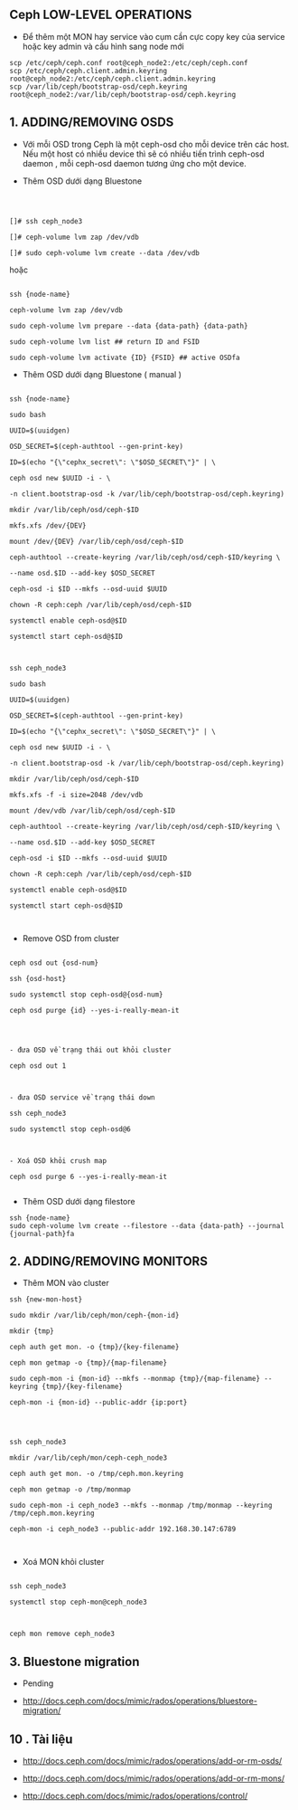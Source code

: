 
## Ceph LOW-LEVEL OPERATIONS

- Để thêm một MON hay service vào cụm cần cực copy key của service hoặc key admin và cấu hình sang node mới
```
scp /etc/ceph/ceph.conf root@ceph_node2:/etc/ceph/ceph.conf
scp /etc/ceph/ceph.client.admin.keyring root@ceph_node2:/etc/ceph/ceph.client.admin.keyring
scp /var/lib/ceph/bootstrap-osd/ceph.keyring root@ceph_node2:/var/lib/ceph/bootstrap-osd/ceph.keyring

```


## 1. ADDING/REMOVING OSDS

  

- Với mỗi OSD trong Ceph là một ceph-osd cho mỗi device trên các host. Nếu một host có nhiều device thì sẽ có nhiều tiến trình ceph-osd daemon , mỗi ceph-osd daemon tương ứng cho một device.


  

- Thêm OSD dưới dạng Bluestone

```

  

[]# ssh ceph_node3

[]# ceph-volume lvm zap /dev/vdb

[]# sudo ceph-volume lvm create --data /dev/vdb

```

  

hoặc

```

ssh {node-name}

ceph-volume lvm zap /dev/vdb

sudo ceph-volume lvm prepare --data {data-path} {data-path}

sudo ceph-volume lvm list ## return ID and FSID

sudo ceph-volume lvm activate {ID} {FSID} ## active OSDfa

```

  

- Thêm OSD dưới dạng Bluestone ( manual )

```

ssh {node-name}

sudo bash

UUID=$(uuidgen)

OSD_SECRET=$(ceph-authtool --gen-print-key)

ID=$(echo "{\"cephx_secret\": \"$OSD_SECRET\"}" | \

ceph osd new $UUID -i - \

-n client.bootstrap-osd -k /var/lib/ceph/bootstrap-osd/ceph.keyring)

mkdir /var/lib/ceph/osd/ceph-$ID

mkfs.xfs /dev/{DEV}

mount /dev/{DEV} /var/lib/ceph/osd/ceph-$ID

ceph-authtool --create-keyring /var/lib/ceph/osd/ceph-$ID/keyring \

--name osd.$ID --add-key $OSD_SECRET

ceph-osd -i $ID --mkfs --osd-uuid $UUID

chown -R ceph:ceph /var/lib/ceph/osd/ceph-$ID

systemctl enable ceph-osd@$ID

systemctl start ceph-osd@$ID

  

ssh ceph_node3

sudo bash

UUID=$(uuidgen)

OSD_SECRET=$(ceph-authtool --gen-print-key)

ID=$(echo "{\"cephx_secret\": \"$OSD_SECRET\"}" | \

ceph osd new $UUID -i - \

-n client.bootstrap-osd -k /var/lib/ceph/bootstrap-osd/ceph.keyring)

mkdir /var/lib/ceph/osd/ceph-$ID

mkfs.xfs -f -i size=2048 /dev/vdb

mount /dev/vdb /var/lib/ceph/osd/ceph-$ID

ceph-authtool --create-keyring /var/lib/ceph/osd/ceph-$ID/keyring \

--name osd.$ID --add-key $OSD_SECRET

ceph-osd -i $ID --mkfs --osd-uuid $UUID

chown -R ceph:ceph /var/lib/ceph/osd/ceph-$ID

systemctl enable ceph-osd@$ID

systemctl start ceph-osd@$ID

  

```

  
  

- Remove OSD from cluster

```

ceph osd out {osd-num}

ssh {osd-host}

sudo systemctl stop ceph-osd@{osd-num}

ceph osd purge {id} --yes-i-really-mean-it

  
  

- đưa OSD về trạng thái out khỏi cluster

ceph osd out 1

  

- đưa OSD service về trạng thái down

ssh ceph_node3

sudo systemctl stop ceph-osd@6

  

- Xoá OSD khỏi crush map

ceph osd purge 6 --yes-i-really-mean-it
  

```


- Thêm OSD dưới dạng filestore
```
ssh {node-name}
sudo ceph-volume lvm create --filestore --data {data-path} --journal {journal-path}fa
```

  
  

## 2. ADDING/REMOVING MONITORS

  

- Thêm MON vào cluster

```
ssh {new-mon-host}

sudo mkdir /var/lib/ceph/mon/ceph-{mon-id}

mkdir {tmp}

ceph auth get mon. -o {tmp}/{key-filename}

ceph mon getmap -o {tmp}/{map-filename}

sudo ceph-mon -i {mon-id} --mkfs --monmap {tmp}/{map-filename} --keyring {tmp}/{key-filename}

ceph-mon -i {mon-id} --public-addr {ip:port}

  
  

ssh ceph_node3

mkdir /var/lib/ceph/mon/ceph-ceph_node3

ceph auth get mon. -o /tmp/ceph.mon.keyring

ceph mon getmap -o /tmp/monmap

sudo ceph-mon -i ceph_node3 --mkfs --monmap /tmp/monmap --keyring /tmp/ceph.mon.keyring

ceph-mon -i ceph_node3 --public-addr 192.168.30.147:6789

  

```

  
  
  

- Xoá MON khỏi cluster

```

ssh ceph_node3

systemctl stop ceph-mon@ceph_node3

  

ceph mon remove ceph_node3

```

  

## 3. Bluestone migration

  

- Pending

  

- http://docs.ceph.com/docs/mimic/rados/operations/bluestore-migration/

  


## 10 . Tài liệu

  

- http://docs.ceph.com/docs/mimic/rados/operations/add-or-rm-osds/

- http://docs.ceph.com/docs/mimic/rados/operations/add-or-rm-mons/

- http://docs.ceph.com/docs/mimic/rados/operations/control/
